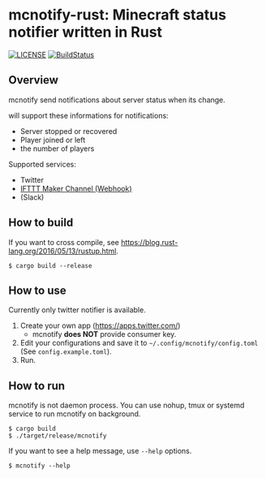 mcnotify-rust: Minecraft status notifier written in Rust
===

[![LICENSE](https://img.shields.io/badge/license-MIT-blue.svg)](LICENSE)
[![BuildStatus](https://github.com/syusui-s/mcnotify-rust/actions/workflows/ci.yml/badge.svg)](https://github.com/syusui-s/mcnotify-rust/actions/workflows/ci.yml)


## Overview
mcnotify send notifications about server status when its change.

will support these informations for notifications:

* Server stopped or recovered
* Player joined or left
* the number of players

Supported services:

* Twitter
* [IFTTT Maker Channel (Webhook)](https://ifttt.com/maker_webhooks)
* (Slack)

## How to build
If you want to cross compile, see <https://blog.rust-lang.org/2016/05/13/rustup.html>.

```console
$ cargo build --release
```

## How to use
Currently only twitter notifier is available.

1. Create your own app (<https://apps.twitter.com/>)
	* mcnotify **does NOT** provide consumer key.
1. Edit your configurations and save it to `~/.config/mcnotify/config.toml` (See `config.example.toml`).
1. Run.

## How to run
mcnotify is not daemon process. You can use nohup, tmux or systemd service to run mcnotify on background.

```console
$ cargo build
$ ./target/release/mcnotify
```

If you want to see a help message, use `--help` options.

```console
$ mcnotify --help
```
